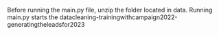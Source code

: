 Before running the main.py file, unzip the folder located in data.
Running main.py starts the datacleaning-trainingwithcampaign2022-generatingtheleadsfor2023
